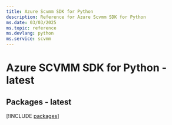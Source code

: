 ```yaml
---
title: Azure Scvmm SDK for Python
description: Reference for Azure Scvmm SDK for Python
ms.date: 03/03/2025
ms.topic: reference
ms.devlang: python
ms.service: scvmm
---
```

# Azure SCVMM SDK for Python - latest
## Packages - latest
[!INCLUDE [packages](scvmm-index.md)]